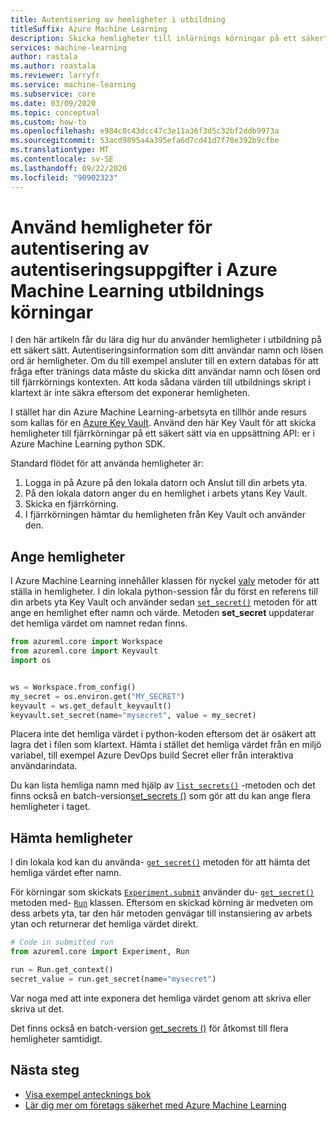 ```yaml
---
title: Autentisering av hemligheter i utbildning
titleSuffix: Azure Machine Learning
description: Skicka hemligheter till inlärnings körningar på ett säkert sätt med hjälp av arbets ytan Key Vault
services: machine-learning
author: rastala
ms.author: roastala
ms.reviewer: larryfr
ms.service: machine-learning
ms.subservice: core
ms.date: 03/09/2020
ms.topic: conceptual
ms.custom: how-to
ms.openlocfilehash: e984c0c43dcc47c3e11a36f3d5c32bf2ddb9973a
ms.sourcegitcommit: 53acd9895a4a395efa6d7cd41d7f78e392b9cfbe
ms.translationtype: MT
ms.contentlocale: sv-SE
ms.lasthandoff: 09/22/2020
ms.locfileid: "90902323"
---
```

# <a name="use-authentication-credential-secrets-in-azure-machine-learning-training-runs"></a>Använd hemligheter för autentisering av autentiseringsuppgifter i Azure Machine Learning utbildnings körningar


I den här artikeln får du lära dig hur du använder hemligheter i utbildning på ett säkert sätt. Autentiseringsinformation som ditt användar namn och lösen ord är hemligheter. Om du till exempel ansluter till en extern databas för att fråga efter tränings data måste du skicka ditt användar namn och lösen ord till fjärrkörnings kontexten. Att koda sådana värden till utbildnings skript i klartext är inte säkra eftersom det exponerar hemligheten. 

I stället har din Azure Machine Learning-arbetsyta en tillhör ande resurs som kallas för en [Azure Key Vault](https://docs.microsoft.com/azure/key-vault/key-vault-overview). Använd den här Key Vault för att skicka hemligheter till fjärrkörningar på ett säkert sätt via en uppsättning API: er i Azure Machine Learning python SDK.

Standard flödet för att använda hemligheter är:
 1. Logga in på Azure på den lokala datorn och Anslut till din arbets yta.
 2. På den lokala datorn anger du en hemlighet i arbets ytans Key Vault.
 3. Skicka en fjärrkörning.
 4. I fjärrkörningen hämtar du hemligheten från Key Vault och använder den.

## <a name="set-secrets"></a>Ange hemligheter

I Azure Machine Learning innehåller klassen för nyckel [valv](https://docs.microsoft.com/python/api/azureml-core/azureml.core.keyvault.keyvault?view=azure-ml-py&preserve-view=true) metoder för att ställa in hemligheter. I din lokala python-session får du först en referens till din arbets yta Key Vault och använder sedan [`set_secret()`](https://docs.microsoft.com/python/api/azureml-core/azureml.core.keyvault.keyvault?view=azure-ml-py#&preserve-view=trueset-secret-name--value-) metoden för att ange en hemlighet efter namn och värde. Metoden __set_secret__ uppdaterar det hemliga värdet om namnet redan finns.

```python
from azureml.core import Workspace
from azureml.core import Keyvault
import os


ws = Workspace.from_config()
my_secret = os.environ.get("MY_SECRET")
keyvault = ws.get_default_keyvault()
keyvault.set_secret(name="mysecret", value = my_secret)
```

Placera inte det hemliga värdet i python-koden eftersom det är osäkert att lagra det i filen som klartext. Hämta i stället det hemliga värdet från en miljö variabel, till exempel Azure DevOps build Secret eller från interaktiva användarindata.

Du kan lista hemliga namn med hjälp av [`list_secrets()`](https://docs.microsoft.com/python/api/azureml-core/azureml.core.keyvault.keyvault?view=azure-ml-py#&preserve-view=truelist-secrets--) -metoden och det finns också en batch-version[set_secrets ()](https://docs.microsoft.com/python/api/azureml-core/azureml.core.keyvault.keyvault?view=azure-ml-py#&preserve-view=trueset-secrets-secrets-batch-) som gör att du kan ange flera hemligheter i taget.

## <a name="get-secrets"></a>Hämta hemligheter

I din lokala kod kan du använda- [`get_secret()`](https://docs.microsoft.com/python/api/azureml-core/azureml.core.keyvault.keyvault?view=azure-ml-py#&preserve-view=trueget-secret-name-) metoden för att hämta det hemliga värdet efter namn.

För körningar som skickats [`Experiment.submit`](https://docs.microsoft.com/python/api/azureml-core/azureml.core.experiment.experiment?view=azure-ml-py#&preserve-view=truesubmit-config--tags-none----kwargs-)  använder du- [`get_secret()`](https://docs.microsoft.com/python/api/azureml-core/azureml.core.run.run?view=azure-ml-py#&preserve-view=trueget-secret-name-) metoden med- [`Run`](https://docs.microsoft.com/python/api/azureml-core/azureml.core.run(class)?view=azure-ml-py&preserve-view=true) klassen. Eftersom en skickad körning är medveten om dess arbets yta, tar den här metoden genvägar till instansiering av arbets ytan och returnerar det hemliga värdet direkt.

```python
# Code in submitted run
from azureml.core import Experiment, Run

run = Run.get_context()
secret_value = run.get_secret(name="mysecret")
```

Var noga med att inte exponera det hemliga värdet genom att skriva eller skriva ut det.

Det finns också en batch-version [get_secrets ()](https://docs.microsoft.com/python/api/azureml-core/azureml.core.run.run?view=azure-ml-py#&preserve-view=trueget-secrets-secrets-) för åtkomst till flera hemligheter samtidigt.

## <a name="next-steps"></a>Nästa steg

 * [Visa exempel antecknings bok](https://github.com/Azure/MachineLearningNotebooks/blob/master/how-to-use-azureml/manage-azureml-service/authentication-in-azureml/authentication-in-azureml.ipynb)
 * [Lär dig mer om företags säkerhet med Azure Machine Learning](concept-enterprise-security.md)
